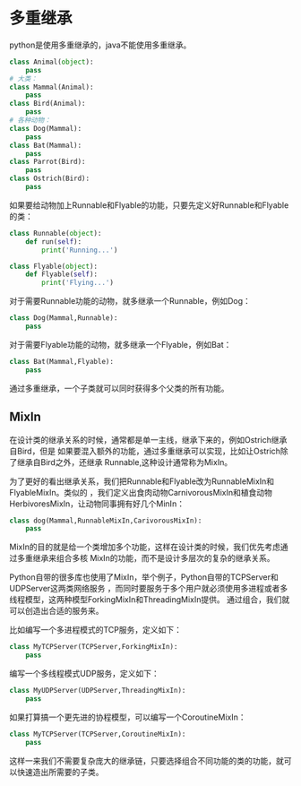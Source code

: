 # 多重继承
python是使用多重继承的，java不能使用多重继承。
```python
class Animal(object):
    pass
# 大类：
class Mammal(Animal):
    pass
class Bird(Animal):
    pass
# 各种动物：
class Dog(Mammal):
    pass
class Bat(Mammal):
    pass
class Parrot(Bird):
    pass
class Ostrich(Bird):
    pass
```
如果要给动物加上Runnable和Flyable的功能，只要先定义好Runnable和Flyable的类：
```python
class Runnable(object):
    def run(self):
        print('Running...')

class Flyable(object):
    def Flyable(self):
        print('Flying...')
```
对于需要Runnable功能的动物，就多继承一个Runnable，例如Dog：
```python
class Dog(Mammal,Runnable):
    pass
```
对于需要Flyable功能的动物，就多继承一个Flyable，例如Bat：
```python
class Bat(Mammal,Flyable):
    pass
```
通过多重继承，一个子类就可以同时获得多个父类的所有功能。

## Mixln
在设计类的继承关系的时候，通常都是单一主线，继承下来的，例如Ostrich继承自Bird，但是
如果要混入额外的功能，通过多重继承可以实现，比如让Ostrich除了继承自Bird之外，还继承
Runnable,这种设计通常称为MixIn。

为了更好的看出继承关系，我们把Runnable和Flyable改为RunnableMixIn和FlyableMixIn。类似的
，我们定义出食肉动物CarnivorousMixIn和植食动物HerbivoresMixIn，让动物同事拥有好几个MinIn：
```python
class dog(Mammal,RunnableMixIn,CarivorousMixIn):
    pass
```
MixIn的目的就是给一个类增加多个功能，这样在设计类的时候，我们优先考虑通过多重继承来组合多核
MixIn的功能，而不是设计多层次的复杂的继承关系。

Python自带的很多库也使用了MixIn，举个例子，Python自带的TCPServer和UDPServer这两类网络服务
，而同时要服务于多个用户就必须使用多进程或者多线程模型，这两种模型ForkingMixIn和ThreadingMixIn提供。
通过组合，我们就可以创造出合适的服务来。

比如编写一个多进程模式的TCP服务，定义如下：
```python
class MyTCPServer(TCPServer,ForkingMixIn):
    pass
```
编写一个多线程模式UDP服务，定义如下：
```python
class MyUDPServer(UDPServer,ThreadingMixIn):
    pass
```
如果打算搞一个更先进的协程模型，可以编写一个CoroutineMixIn：
```python
class MyTCPServer(TCPServer,CoroutineMixIn):
    pass
```
这样一来我们不需要复杂庞大的继承链，只要选择组合不同功能的类的功能，就可以快速造出所需要的子类。


